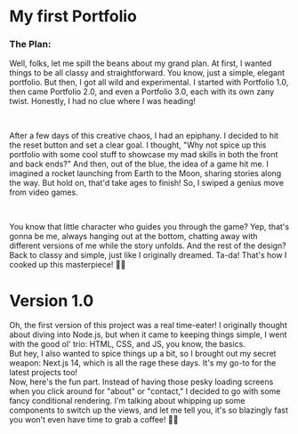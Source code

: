 # My first Portfolio

### The Plan: <br>

Well, folks, let me spill the beans about my grand plan. At first, I wanted things to be all classy and straightforward. You know, just a simple, elegant portfolio. But then, I got all wild and experimental. I started with Portfolio 1.0, then came Portfolio 2.0, and even a Portfolio 3.0, each with its own zany twist. Honestly, I had no clue where I was heading!

<br>

After a few days of this creative chaos, I had an epiphany. I decided to hit the reset button and set a clear goal. I thought, "Why not spice up this portfolio with some cool stuff to showcase my mad skills in both the front and back ends?" And then, out of the blue, the idea of a game hit me. I imagined a rocket launching from Earth to the Moon, sharing stories along the way. But hold on, that'd take ages to finish! So, I swiped a genius move from video games. 

<br>

You know that little character who guides you through the game? Yep, that's gonna be me, always hanging out at the bottom, chatting away with different versions of me while the story unfolds. And the rest of the design? Back to classy and simple, just like I originally dreamed. Ta-da! That's how I cooked up this masterpiece! 🚀💫

# Version 1.0 

Oh, the first version of this project was a real time-eater! I originally thought about diving into Node.js, but when it came to keeping things simple, I went with the good ol' trio: HTML, CSS, and JS, you know, the basics.
<br>
But hey, I also wanted to spice things up a bit, so I brought out my secret weapon: Next.js 14, which is all the rage these days. It's my go-to for the latest projects too!
<br>
Now, here's the fun part. Instead of having those pesky loading screens when you click around for "about" or "contact," I decided to go with some fancy conditional rendering. I'm talking about whipping up some components to switch up the views, and let me tell you, it's so blazingly fast you won't even have time to grab a coffee! 🚀💨